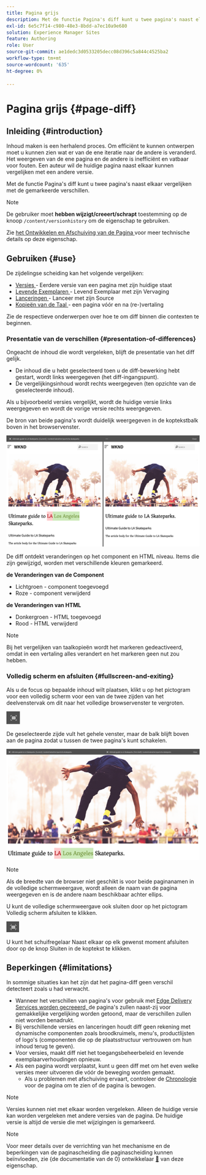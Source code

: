 ```yaml
---
title: Pagina grijs
description: Met de functie Pagina's diff kunt u twee pagina's naast elkaar vergelijken met de gemarkeerde verschillen.
exl-id: 6e5c7f14-c980-48e3-8bdd-a7ec10a9e680
solution: Experience Manager Sites
feature: Authoring
role: User
source-git-commit: ae1dedc3d0533205decc08d396c5a844c4525ba2
workflow-type: tm+mt
source-wordcount: '635'
ht-degree: 0%

---
```


# Pagina grijs {#page-diff}

## Inleiding {#introduction}

Inhoud maken is een herhalend proces. Om efficiënt te kunnen ontwerpen moet u kunnen zien wat er van de ene iteratie naar de andere is veranderd. Het weergeven van de ene pagina en de andere is inefficiënt en vatbaar voor fouten. Een auteur wil de huidige pagina naast elkaar kunnen vergelijken met een andere versie.

Met de functie Pagina&#39;s diff kunt u twee pagina&#39;s naast elkaar vergelijken met de gemarkeerde verschillen.

>[!NOTE]
>
>De gebruiker moet **hebben wijzigt/creeert/schrapt** toestemming op de knoop `/content/versionhistory` om de eigenschap te gebruiken.
>
>Zie [ het Ontwikkelen en Afschuiving van de Pagina ](/help/implementing/developing/introduction/page-diff.md#operation-details) voor meer technische details op deze eigenschap.

## Gebruiken {#use}

De zijdelingse scheiding kan het volgende vergelijken:

* [ Versies ](/help/sites-cloud/authoring/sites-console/page-versions.md#comparing-a-version-with-current-page) - Eerdere versie van een pagina met zijn huidige staat
* [ Levende Exemplaren ](/help/sites-cloud/administering/msm/creating-live-copies.md#comparing-a-live-copy-page-with-a-blueprint-page) - Levend Exemplaar met zijn Vervaging
* [ Lanceringen ](/help/sites-cloud/authoring/launches/editing.md#comparing-a-launch-page-to-its-source-page) - Lanceer met zijn Source
* [ Kopieën van de Taal ](/help/sites-cloud/administering/translation/managing-projects.md#comparing-language-copies) - een pagina vóór en na (re-)vertaling

Zie de respectieve onderwerpen over hoe te om diff binnen die contexten te beginnen.

### Presentatie van de verschillen {#presentation-of-differences}

Ongeacht de inhoud die wordt vergeleken, blijft de presentatie van het diff gelijk.

* De inhoud die u hebt geselecteerd toen u de diff-bewerking hebt gestart, wordt links weergegeven (het diff-ingangspunt).
* De vergelijkingsinhoud wordt rechts weergegeven (ten opzichte van de geselecteerde inhoud).

Als u bijvoorbeeld versies vergelijkt, wordt de huidige versie links weergegeven en wordt de vorige versie rechts weergegeven.

De bron van beide pagina&#39;s wordt duidelijk weergegeven in de koptekstbalk boven in het browservenster.

![ Versies zij aan zij mening ](/help/sites-cloud/authoring/assets/versions-side-by-side.png)

De diff ontdekt veranderingen op het component en HTML niveau. Items die zijn gewijzigd, worden met verschillende kleuren gemarkeerd.

**de Veranderingen van de Component**

* Lichtgroen - component toegevoegd
* Roze - component verwijderd

**de Veranderingen van HTML**

* Donkergroen - HTML toegevoegd
* Rood - HTML verwijderd

>[!NOTE]
>
>Bij het vergelijken van taalkopieën wordt het markeren gedeactiveerd, omdat in een vertaling alles verandert en het markeren geen nut zou hebben.

### Volledig scherm en afsluiten {#fullscreen-and-exiting}

Als u de focus op bepaalde inhoud wilt plaatsen, klikt u op het pictogram voor een volledig scherm voor een van de twee zijden van het deelvenstervak om dit naar het volledige browservenster te vergroten.

![ Volledige het schermknoop ](/help/sites-cloud/authoring/assets/versions-full-screen.png)

De geselecteerde zijde vult het gehele venster, maar de balk blijft boven aan de pagina zodat u tussen de twee pagina&#39;s kunt schakelen.

![ Volledige het schermwijze ](/help/sites-cloud/authoring/assets/versions-full-screen-mode.png)

>[!NOTE]
>
>Als de breedte van de browser niet geschikt is voor beide paginanamen in de volledige schermweergave, wordt alleen de naam van de pagina weergegeven en is de andere naam beschikbaar achter ellips.

U kunt de volledige schermweergave ook sluiten door op het pictogram Volledig scherm afsluiten te klikken.

![ Uitgang het volledige schermwijze ](/help/sites-cloud/authoring/assets/versions-exit-full-screen.png)

U kunt het schuifregelaar Naast elkaar op elk gewenst moment afsluiten door op de knop Sluiten in de koptekst te klikken.

## Beperkingen {#limitations}

In sommige situaties kan het zijn dat het pagina-diff geen verschil detecteert zoals u had verwacht.

* Wanneer het verschillen van pagina&#39;s voor gebruik met [ Edge Delivery Services worden gecreeerd, ](/help/edge/overview.md) de pagina&#39;s zullen naast-zij voor gemakkelijke vergelijking worden getoond, maar de verschillen zullen niet worden benadrukt.
* Bij verschillende versies en lanceringen houdt diff geen rekening met dynamische componenten zoals broodkruimels, menu&#39;s, productlijsten of logo&#39;s (componenten die op de plaatsstructuur vertrouwen om hun inhoud terug te geven).
* Voor versies, maakt diff niet het toegangsbeheerbeleid en levende exemplaarverhoudingen opnieuw.
* Als een pagina wordt verplaatst, kunt u geen diff met om het even welke versies meer uitvoeren die vóór de beweging worden gemaakt.
   * Als u problemen met afschuiving ervaart, controleer de [ Chronologie ](/help/sites-cloud/authoring/basic-handling.md#timeline) voor de pagina om te zien of de pagina is bewogen.

>[!NOTE]
>
>Versies kunnen niet met elkaar worden vergeleken. Alleen de huidige versie kan worden vergeleken met andere versies van de pagina. De huidige versie is altijd de versie die met wijzigingen is gemarkeerd.

>[!NOTE]
>
>Voor meer details over de verrichting van het mechanisme en de beperkingen van de paginascheiding die paginascheiding kunnen beïnvloeden, zie {de documentatie van de 0} ontwikkelaar [&#128279;](/help/implementing/developing/introduction/page-diff.md) van deze eigenschap.
